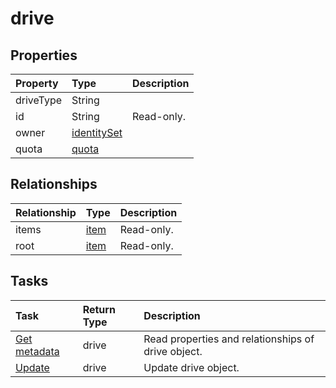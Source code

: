 # drive



## Properties
| Property	   | Type	|Description|
|:---------------|:--------|:----------|
|driveType|String||
|id|String| Read-only.|
|owner|[identitySet](identityset.md)||
|quota|[quota](quota.md)||

## Relationships
| Relationship | Type	|Description|
|:---------------|:--------|:----------|
|items|[item](item.md)| Read-only.|
|root|[item](item.md)| Read-only.|

## Tasks

| Task		   | Return Type	|Description|
|:---------------|:--------|:----------|
|[Get metadata](../api/drive_get.md) | drive |Read properties and relationships of drive object.|
|[Update](../api/drive_update.md) | drive	|Update drive object. |
